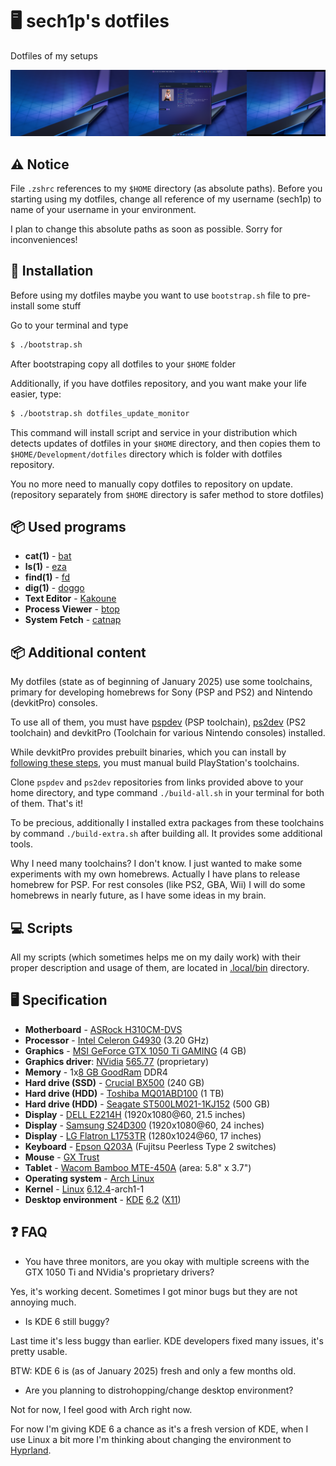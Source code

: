 <p align="center">

# 🖥️ sech1p's dotfiles

Dotfiles of my setups

![Screenshot of 'moon' - computer with Arch](screenshot.png)

</p>

## ⚠️ Notice

File `.zshrc` references to my `$HOME` directory (as absolute paths). Before you starting using my dotfiles, change all reference of my username (sech1p) to name of your username in your environment.

I plan to change this absolute paths as soon as possible. Sorry for inconveniences!

## 💾 Installation

Before using my dotfiles maybe you want to use `bootstrap.sh` file to pre-install some stuff

Go to your terminal and type

```sh
$ ./bootstrap.sh
```

After bootstraping copy all dotfiles to your `$HOME` folder

Additionally, if you have dotfiles repository, and you want make your life easier, type:

```sh
$ ./bootstrap.sh dotfiles_update_monitor
```

This command will install script and service in your distribution which detects updates of dotfiles in your `$HOME` directory,
and then copies them to `$HOME/Development/dotfiles` directory which is folder with dotfiles repository.

You no more need to manually copy dotfiles to repository on update. (repository separately from `$HOME` directory is safer method to store dotfiles)

## 📦 Used programs

* **cat(1)** - [bat](https://github.com/sharkdp/bat)
* **ls(1)** - [eza](https://eza.rocks)
* **find(1)** - [fd](https://github.com/sharkdp/fd)
* **dig(1)** - [doggo](https://github.com/mr-karan/doggo)
* **Text Editor** - [Kakoune](https://kakoune.org)
* **Process Viewer** - [btop](https://github.com/aristocratos/btop)
* **System Fetch** - [catnap](https://catnap-fetch.xyz)

## 📦 Additional content

My dotfiles (state as of beginning of January 2025) use some toolchains, primary for developing homebrews for Sony (PSP and PS2) and Nintendo (devkitPro) consoles.

To use all of them, you must have [pspdev](https://github.com/pspdev/pspdev) (PSP toolchain), [ps2dev](https://github.com/ps2dev/ps2dev) (PS2 toolchain) and devkitPro (Toolchain for various Nintendo consoles) installed.

While devkitPro provides prebuilt binaries, which you can install by [following these steps](https://devkitpro.org/wiki/Getting_Started), you must manual build PlayStation's toolchains.

Clone `pspdev` and `ps2dev` repositories from links provided above to your home directory, and type command `./build-all.sh` in your terminal for both of them. That's it!

To be precious, additionally I installed extra packages from these toolchains by command `./build-extra.sh` after building all. It provides some additional tools.

Why I need many toolchains? I don't know. I just wanted to make some experiments with my own homebrews. Actually I have plans to release homebrew for PSP. For rest consoles (like PS2, GBA, Wii) I will do some homebrews in nearly future, as I have some ideas in my brain.

## 💻 Scripts

All my scripts (which sometimes helps me on my daily work) with their proper description and usage of them, are located in [.local/bin](.local/bin/) directory.

## 🖥️ Specification

* **Motherboard** - [ASRock H310CM-DVS](https://www.asrock.com/mb/Intel/H310CM-DVS/index.asp)
* **Processor** - [Intel Celeron G4930](https://www.intel.com/content/www/us/en/products/sku/134878/intel-celeron-processor-g4930-2m-cache-3-20-ghz/specifications.html) (3.20 GHz)
* **Graphics** - [MSI GeForce GTX 1050 Ti GAMING](https://www.msi.com/Graphics-Card/GeForce-GTX-1050-Ti-GAMING-X-4G/support) (4 GB)
* **Graphics driver**: [NVidia](https://www.nvidia.com) [565.77](https://www.nvidia.com/en-us/drivers/details/237587/) (proprietary)
* **Memory** - 1x[8 GB GoodRam](https://www.x-kom.pl/p/419244-pamiec-ram-ddr4-goodram-8gb-1x8gb-2666mhz-cl19.html) DDR4
* **Hard drive (SSD)** - [Crucial BX500](https://www.crucial.com/ssd/bx500/ct240bx500ssd1) (240 GB)
* **Hard drive (HDD)** - [Toshiba MQ01ABD100](https://storage.toshiba.com/internal-specialty-hdd/pc/mq01abd-series) (1 TB)
* **Hard drive (HDD)** - [Seagate ST500LM021-1KJ152](https://www.amazon.com/Seagate-ST500LM021-Laptop-500GB-2-5-Inch/dp/B00II56U0I) (500 GB)
* **Display** - [DELL E2214H](https://www.dell.com/support/home/pl-pl/product-support/product/dell-e2214h/docs) (1920x1080@60, 21.5 inches)
* **Display** - [Samsung S24D300](https://www.ebay.com/sch/i.html?_nkw=samsung+s24d300) (1920x1080@60, 24 inches)
* **Display** - [LG Flatron L1753TR](https://www.ebay.com/sch/i.html?_nkw=lg+flatron+1280x1024) (1280x1024@60, 17 inches)
* **Keyboard** - [Epson Q203A](https://deskthority.net/wiki/Epson_Q203A) (Fujitsu Peerless Type 2 switches)
* **Mouse** - [GX Trust](https://www.trust.com/en/product/25037-gxt-110-felox-wireless-gaming-mouse-black)
* **Tablet** - [Wacom Bamboo MTE-450A](https://www.newegg.com/wacom-mte450/p/N82E16823100045) (area: 5.8" x 3.7")
* **Operating system** - [Arch Linux](https://archlinux.org/)
* **Kernel** - [Linux](https://www.kernel.org) [6.12.4](https://cdn.kernel.org/pub/linux/kernel/v6.x/ChangeLog-6.12.4)-arch1-1
* **Desktop environment** - [KDE](https://kde.org) [6.2](https://kde.org/announcements/plasma/6/6.2.0) ([X11](https://www.x.org))

## ❓ FAQ

* You have three monitors, are you okay with multiple screens with the GTX 1050 Ti and NVidia's proprietary drivers?

Yes, it's working decent. Sometimes I got minor bugs but they are not annoying much.

* Is KDE 6 still buggy?

Last time it's less buggy than earlier. KDE developers fixed many issues, it's pretty usable.

BTW: KDE 6 is (as of January 2025) fresh and only a few months old.

* Are you planning to distrohopping/change desktop environment?

Not for now, I feel good with Arch right now.

For now I'm giving KDE 6 a chance as it's a fresh version of KDE, when I use Linux a bit more I'm thinking about changing the environment to [Hyprland](https://hyprland.org).
